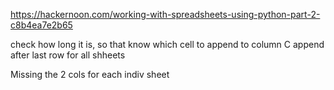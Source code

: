 https://hackernoon.com/working-with-spreadsheets-using-python-part-2-c8b4ea7e2b65


check how long it is, so that know which cell to append to
column C
append after last row
for all shheets

Missing the 2 cols for each indiv sheet
